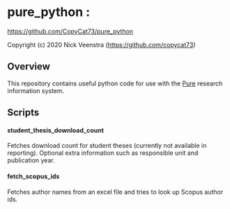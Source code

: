 # pure_python :

https://github.com/CopyCat73/pure_python

Copyright (c) 2020 Nick Veenstra (https://github.com/copycat73)

## Overview

This repository contains  useful python code for use with the [Pure](https://www.elsevier.com/solutions/pure) research information system.

## Scripts

#### student_thesis_download_count

Fetches download count for student theses (currently not available in reporting). Optional extra information such as responsible unit and publication year.

#### fetch_scopus_ids

Fetches author names from an excel file and tries to look up Scopus author ids. 
